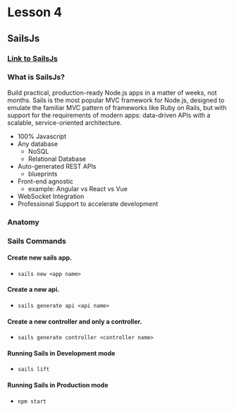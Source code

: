 # Lesson 4

## SailsJs
### [Link to SailsJs](https://sailsjs.com/)
### What is SailsJs?
Build practical, production-ready Node.js apps in a matter of weeks, not months. 
Sails is the most popular MVC framework for Node.js, designed to emulate the familiar MVC pattern of frameworks like Ruby on Rails, but with support for the requirements of modern apps: data-driven APIs with a scalable, service-oriented architecture.

- 100% Javascript
- Any database
  - NoSQL
  - Relational Database
- Auto-generated REST APIs
  - blueprints
- Front-end agnostic
  - example: Angular vs React vs Vue
- WebSocket Integration
- Professional Support to accelerate development

### Anatomy

### Sails Commands 
#### Create new sails app.
 - `sails new <app name>`

#### Create a new api.
  - `sails generate api <api name>`

#### Create a new controller and only a controller.
  - `sails generate controller <controller name>`

#### Running Sails in Development mode
  - `sails lift`
#### Running Sails in Production mode
  - `npm start`